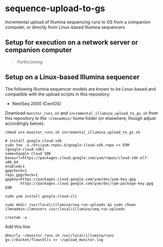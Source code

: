 # sequence-upload-to-gs
Incremental upload of Illumina sequencing runs to GS from a companion computer, or directly from Linux-based Illumina sequencers

## Setup for execution on a network server or companion computer

> _Forthcoming_

## Setup on a Linux-based Illumina sequencer

The following Illumina sequencer models are known to be Linux-based and compatible with the upload scripts in this repository:
 * NextSeq 2000 (CentOS)

Download `monitor_runs.sh` and `incremental_illumina_upload_to_gs.sh` from this repository to the `~ilmnadmin/` home folder (or elsewhere, though adjust accordingly below).

`chmod u+x monitor_runs.sh incremental_illumina_upload_to_gs.sh`

```
# install google-cloud-sdk
sudo tee -a /etc/yum.repos.d/google-cloud-sdk.repo << EOM
[google-cloud-sdk]
name=Google Cloud SDK
baseurl=https://packages.cloud.google.com/yum/repos/cloud-sdk-el7-x86_64
enabled=1
gpgcheck=1
repo_gpgcheck=1
gpgkey=https://packages.cloud.google.com/yum/doc/yum-key.gpg
       https://packages.cloud.google.com/yum/doc/rpm-package-key.gpg
EOM
```

`sudo yum install google-cloud-cli`

`sudo mkdir /usr/local/illumina/seq-run-uploads && sudo chown ilmnadmin:ilmnusers /usr/local/illumina/seq-run-uploads`

`crontab -e `

Add this line:

`@hourly ~/monitor_runs.sh /usr/local/illumina/runs gs://bucket/flowcells >> ~/upload_monitor.log`
